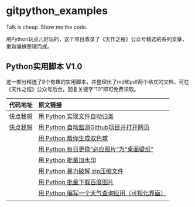# gitpython_examples

Talk is cheap.  Show me the code.

用Python玩点儿好玩的，这个项目收录了《天作之程》公众号精选的系列文章，重新编排整理而成。

## Python实用脚本 V1.0

这一部分精选了8个有趣的实用脚本，并整理出了md和pdf两个格式的文档，可在《天作之程》公众号后台，回复关键字“10”即可免费领取。

|   代码地址   | 原文链接                                                     |
| ---- | :----------------------------------------------------------- |
| [快点我呀](https://github.com/wwtm/gitpython_examples/tree/master/%E6%96%87%E4%BB%B6%E6%8C%89%E6%89%A9%E5%B1%95%E5%90%8D%E8%87%AA%E5%8A%A8%E5%88%86%E7%B1%BB) | [用 Python 实现文件自动归类](https://mp.weixin.qq.com/s/7wqKjirvfCz1-xIwTOiBEQ) |
| [快点我呀](https://github.com/wwtm/gitpython_examples/tree/master/%E7%9B%91%E6%B5%8Bgithub%E5%B9%B6%E8%87%AA%E5%8A%A8%E6%89%93%E5%BC%80) | [用 Python 自动监测Github项目并打开网页](https://mp.weixin.qq.com/s/8LftVDvFGwNM0Rqm7dNr6A) |
|      | [用 Python 帮你生成双色球](https://mp.weixin.qq.com/s/iGERT_SmrL1yK0RRyOqE0g) |
|      | [用 Python 每日更换“必应图片”为“桌面壁纸”](https://mp.weixin.qq.com/s/18CzsemRc0Q2NM1LDNVRaQ) |
|      | [用 Python 批量加水印](https://mp.weixin.qq.com/s/88WmbZFnXAEdAlIPB49jDA) |
|      | [用 Python 暴力破解 zip压缩文件](https://mp.weixin.qq.com/s/vwEwdUu4Wnoj54euteHjGw) |
|      | [用 Python 批量下载百度图片](https://mp.weixin.qq.com/s/wi70_LC2QGYq6_DswIYxZg) |
|      | [用 Python 编写一个天气查询应用（可视化界面）](https://mp.weixin.qq.com/s/vNuN0-kANrlBCIQDlJ7M1A) |
|      |                                                              |

